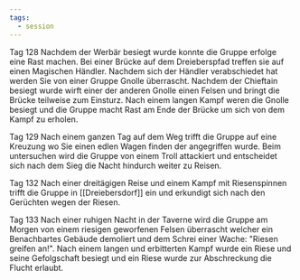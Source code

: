 ```yaml
---
tags:
  - session
---
```


Tag 128
Nachdem der Werbär besiegt wurde konnte die Gruppe erfolge eine Rast machen. Bei einer Brücke auf dem Dreieberspfad treffen sie auf einen Magischen Händler. Nachdem sich der Händler verabschiedet hat werden Sie von einer Gruppe Gnolle überrascht. Nachdem der Chieftain besiegt wurde wirft einer der anderen Gnolle einen Felsen und bringt die Brücke teilweise zum Einsturz. Nach einem langen Kampf weren die Gnolle besiegt und die Gruppe macht Rast am Ende der Brücke um sich von dem Kampf zu erholen.

Tag 129
Nach einem ganzen Tag auf dem Weg trifft die Gruppe auf eine Kreuzung wo Sie einen edlen Wagen finden der angegriffen wurde. Beim untersuchen wird die Gruppe von einem Troll attackiert und entscheidet sich nach dem Sieg die Nacht hindurch weiter zu Reisen.

Tag 132
Nach einer dreitägigen Reise und einem Kampf mit Riesenspinnen trifft die Gruppe in [[Dreiebersdorf]] ein und erkundigt sich nach den Gerüchten wegen der Riesen.

Tag 133
Nach einer ruhigen Nacht in der Taverne wird die Gruppe am Morgen von einem riesigen geworfenen Felsen überrascht welcher ein Benachbartes Gebäude demoliert und dem Schrei einer Wache: "Riesen greifen an!". Nach einem langen und erbitterten Kampf wurde ein Riese und seine Gefolgschaft besiegt und ein Riese wurde zur Abschreckung die Flucht erlaubt.
